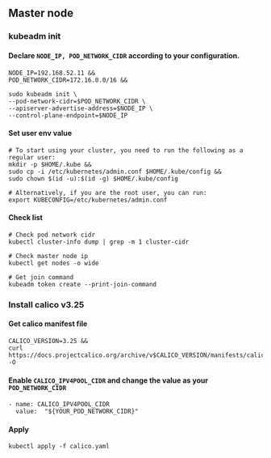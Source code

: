 ## Master node

### kubeadm init

#### Declare `NODE_IP, POD_NETWORK_CIDR` according to your configuration.

```
NODE_IP=192.168.52.11 &&
POD_NETWORK_CIDR=172.16.0.0/16 &&

sudo kubeadm init \
--pod-network-cidr=$POD_NETWORK_CIDR \
--apiserver-advertise-address=$NODE_IP \
--control-plane-endpoint=$NODE_IP
```

#### Set user env value

```
# To start using your cluster, you need to run the following as a regular user:
mkdir -p $HOME/.kube &&
sudo cp -i /etc/kubernetes/admin.conf $HOME/.kube/config &&
sudo chown $(id -u):$(id -g) $HOME/.kube/config
```
```
# Alternatively, if you are the root user, you can run:
export KUBECONFIG=/etc/kubernetes/admin.conf
```

#### Check list
```
# Check pod network cidr
kubectl cluster-info dump | grep -m 1 cluster-cidr

# Check master node ip
kubectl get nodes -o wide

# Get join command
kubeadm token create --print-join-command
```

### Install calico v3.25

#### Get calico manifest file
```
CALICO_VERSION=3.25 &&
curl https://docs.projectcalico.org/archive/v$CALICO_VERSION/manifests/calico.yaml -O
```

#### Enable `CALICO_IPV4POOL_CIDR` and change the value as your `POD_NETWORK_CIDR`
```
- name: CALICO_IPV4POOL_CIDR
  value:  "${YOUR_POD_NETWORK_CIDR}"
```

#### Apply
```
kubectl apply -f calico.yaml
```

